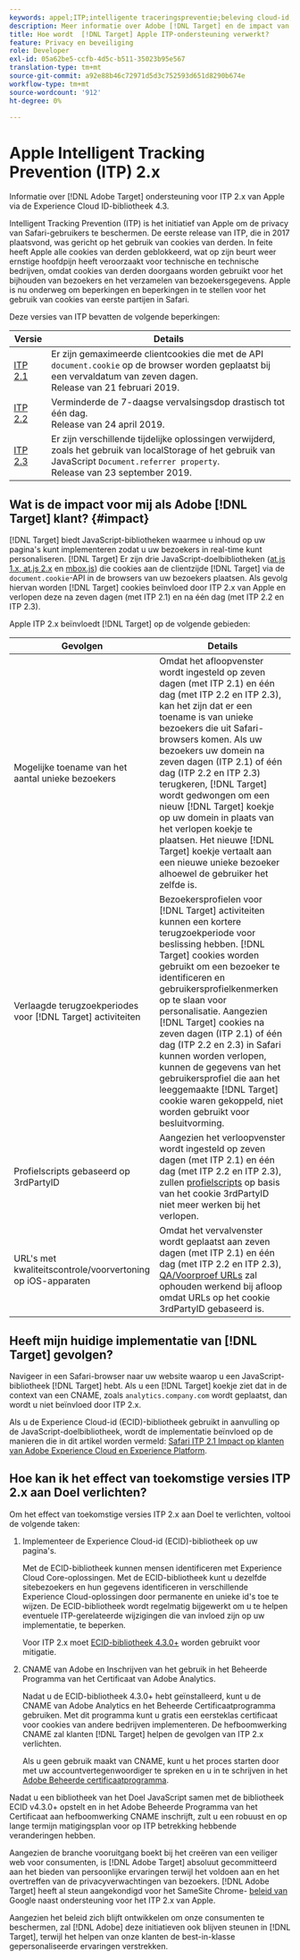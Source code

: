 ```yaml
---
keywords: appel;ITP;intelligente traceringspreventie;beleving cloud-id;ecid
description: Meer informatie over Adobe [!DNL Target] en de impact van het Apple Intelligent Tracking Prevention (ITP)-initiatief dat de privacy van Safari-gebruikers wil beschermen.
title: Hoe wordt  [!DNL Target] Apple ITP-ondersteuning verwerkt?
feature: Privacy en beveiliging
role: Developer
exl-id: 05a62be5-ccfb-4d5c-b511-35023b95e567
translation-type: tm+mt
source-git-commit: a92e88b46c72971d5d3c752593d651d8290b674e
workflow-type: tm+mt
source-wordcount: '912'
ht-degree: 0%

---
```


# Apple Intelligent Tracking Prevention (ITP) 2.x

Informatie over [!DNL Adobe Target] ondersteuning voor ITP 2.x van Apple via de Experience Cloud ID-bibliotheek 4.3.

Intelligent Tracking Prevention (ITP) is het initiatief van Apple om de privacy van Safari-gebruikers te beschermen. De eerste release van ITP, die in 2017 plaatsvond, was gericht op het gebruik van cookies van derden. In feite heeft Apple alle cookies van derden geblokkeerd, wat op zijn beurt weer ernstige hoofdpijn heeft veroorzaakt voor technische en technische bedrijven, omdat cookies van derden doorgaans worden gebruikt voor het bijhouden van bezoekers en het verzamelen van bezoekersgegevens. Apple is nu onderweg om beperkingen en beperkingen in te stellen voor het gebruik van cookies van eerste partijen in Safari.

Deze versies van ITP bevatten de volgende beperkingen:

| Versie | Details |
| --- | --- |
| [ITP 2.1](https://webkit.org/blog/8613/intelligent-tracking-prevention-2-1/) | Er zijn gemaximeerde clientcookies die met de API `document.cookie` op de browser worden geplaatst bij een vervaldatum van zeven dagen.<br>Release van 21 februari 2019. |
| [ITP 2.2](https://webkit.org/blog/8828/intelligent-tracking-prevention-2-2/) | Verminderde de 7-daagse vervalsingsdop drastisch tot één dag.<br>Release van 24 april 2019. |
| [ITP 2.3](https://webkit.org/blog/9521/intelligent-tracking-prevention-2-3/) | Er zijn verschillende tijdelijke oplossingen verwijderd, zoals het gebruik van localStorage of het gebruik van JavaScript `Document.referrer property`.<br>Release van 23 september 2019. |

## Wat is de impact voor mij als Adobe [!DNL Target] klant? {#impact}

[!DNL Target] biedt JavaScript-bibliotheken waarmee u inhoud op uw pagina&#39;s kunt implementeren zodat u uw bezoekers in real-time kunt personaliseren.  [!DNL Target] Er zijn drie JavaScript-doelbibliotheken ([at.js 1.x, at.js 2.x](/help/c-implementing-target/c-implementing-target-for-client-side-web/c-how-atjs-works/how-atjs-works.md) en [mbox.js](/help/c-implementing-target/c-implementing-target-for-client-side-web/t-mbox-download/mbox-download.md)) die cookies aan de clientzijde [!DNL Target] via de `document.cookie`-API in de browsers van uw bezoekers plaatsen. Als gevolg hiervan worden [!DNL Target] cookies beïnvloed door ITP 2.x van Apple en verlopen deze na zeven dagen (met ITP 2.1) en na één dag (met ITP 2.2 en ITP 2.3).

Apple ITP 2.x beïnvloedt [!DNL Target] op de volgende gebieden:

| Gevolgen | Details |
| --- | --- |
| Mogelijke toename van het aantal unieke bezoekers | Omdat het afloopvenster wordt ingesteld op zeven dagen (met ITP 2.1) en één dag (met ITP 2.2 en ITP 2.3), kan het zijn dat er een toename is van unieke bezoekers die uit Safari-browsers komen. Als uw bezoekers uw domein na zeven dagen (ITP 2.1) of één dag (ITP 2.2 en ITP 2.3) terugkeren, [!DNL Target] wordt gedwongen om een nieuw [!DNL Target] koekje op uw domein in plaats van het verlopen koekje te plaatsen. Het nieuwe [!DNL Target] koekje vertaalt aan een nieuwe unieke bezoeker alhoewel de gebruiker het zelfde is. |
| Verlaagde terugzoekperiodes voor [!DNL Target] activiteiten | Bezoekersprofielen voor [!DNL Target] activiteiten kunnen een kortere terugzoekperiode voor beslissing hebben. [!DNL Target] cookies worden gebruikt om een bezoeker te identificeren en gebruikersprofielkenmerken op te slaan voor personalisatie. Aangezien [!DNL Target] cookies na zeven dagen (ITP 2.1) of één dag (ITP 2.2 en 2.3) in Safari kunnen worden verlopen, kunnen de gegevens van het gebruikersprofiel die aan het leeggemaakte [!DNL Target] cookie waren gekoppeld, niet worden gebruikt voor besluitvorming. |
| Profielscripts gebaseerd op 3rdPartyID | Aangezien het verloopvenster wordt ingesteld op zeven dagen (met ITP 2.1) en één dag (met ITP 2.2 en ITP 2.3), zullen [profielscripts](/help/c-target/c-visitor-profile/profile-parameters.md) op basis van het cookie 3rdPartyID niet meer werken bij het verlopen. |
| URL&#39;s met kwaliteitscontrole/voorvertoning op iOS-apparaten | Omdat het vervalvenster wordt geplaatst aan zeven dagen (met ITP 2.1) en één dag (met ITP 2.2 en ITP 2.3), [QA/Voorproef URLs](/help/c-activities/c-activity-qa/activity-qa.md) zal ophouden werkend bij afloop omdat URLs op het cookie 3rdPartyID gebaseerd is. |

## Heeft mijn huidige implementatie van [!DNL Target] gevolgen?

Navigeer in een Safari-browser naar uw website waarop u een JavaScript-bibliotheek [!DNL Target] hebt. Als u een [!DNL Target] koekje ziet dat in de context van een CNAME, zoals `analytics.company.com` wordt geplaatst, dan wordt u niet beïnvloed door ITP 2.x.

Als u de Experience Cloud-id (ECID)-bibliotheek gebruikt in aanvulling op de JavaScript-doelbibliotheek, wordt de implementatie beïnvloed op de manieren die in dit artikel worden vermeld: [Safari ITP 2.1 Impact op klanten van Adobe Experience Cloud en Experience Platform](https://medium.com/adobetech/safari-itp-2-1-impact-on-adobe-experience-cloud-customers-9439cecb55ac).

## Hoe kan ik het effect van toekomstige versies ITP 2.x aan Doel verlichten?

Om het effect van toekomstige versies ITP 2.x aan Doel te verlichten, voltooi de volgende taken:

1. Implementeer de Experience Cloud-id (ECID)-bibliotheek op uw pagina&#39;s.

   Met de ECID-bibliotheek kunnen mensen identificeren met Experience Cloud Core-oplossingen. Met de ECID-bibliotheek kunt u dezelfde sitebezoekers en hun gegevens identificeren in verschillende Experience Cloud-oplossingen door permanente en unieke id&#39;s toe te wijzen. De ECID-bibliotheek wordt regelmatig bijgewerkt om u te helpen eventuele ITP-gerelateerde wijzigingen die van invloed zijn op uw implementatie, te beperken.

   Voor ITP 2.x moet [ECID-bibliotheek 4.3.0+](https://experienceleague.adobe.com/docs/id-service/using/release-notes/release-notes.html) worden gebruikt voor mitigatie.

1. CNAME van Adobe en Inschrijven van het gebruik in het Beheerde Programma van het Certificaat van Adobe Analytics.

   Nadat u de ECID-bibliotheek 4.3.0+ hebt geïnstalleerd, kunt u de CNAME van Adobe Analytics en het Beheerde Certificaatprogramma gebruiken. Met dit programma kunt u gratis een eersteklas certificaat voor cookies van andere bedrijven implementeren. De hefboomwerking CNAME zal klanten [!DNL Target] helpen de gevolgen van ITP 2.x verlichten.

   Als u geen gebruik maakt van CNAME, kunt u het proces starten door met uw accountvertegenwoordiger te spreken en u in te schrijven in het [Adobe Beheerde certificaatprogramma](https://experienceleague.adobe.com/docs/core-services/interface/ec-cookies/cookies-first-party.html#adobe-managed-certificate-program).

Nadat u een bibliotheek van het Doel JavaScript samen met de bibliotheek ECID v4.3.0+ opstelt en in het Adobe Beheerde Programma van het Certificaat aan hefboomwerking CNAME inschrijft, zult u een robuust en op lange termijn matigingsplan voor op ITP betrekking hebbende veranderingen hebben.

Aangezien de branche vooruitgang boekt bij het creëren van een veiliger web voor consumenten, is [!DNL Adobe Target] absoluut gecommitteerd aan het bieden van persoonlijke ervaringen terwijl het voldoen aan en het overtreffen van de privacyverwachtingen van bezoekers. [!DNL Adobe Target] heeft al steun aangekondigd voor het SameSite Chrome- [beleid van ](/help/c-implementing-target/c-considerations-before-you-implement-target/c-privacy/google-chrome-samesite-cookie-policies.md) Google naast ondersteuning voor het ITP 2.x van Apple.

Aangezien het beleid zich blijft ontwikkelen om onze consumenten te beschermen, zal [!DNL Adobe] deze initiatieven ook blijven steunen in [!DNL Target], terwijl het helpen van onze klanten de best-in-klasse gepersonaliseerde ervaringen verstrekken.
